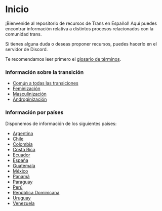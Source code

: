 # Inicio

¡Bienvenide al repositorio de recursos de Trans en Español! Aquí puedes encontrar información relativa a distintos procesos relacionados con la comunidad trans.

Si tienes alguna duda o deseas proponer recursos, puedes hacerlo en el servidor de Discord.

Te recomendamos leer primero el [glosario de términos](glosario.md).

### Información sobre la transición

* [Común a todas las transiciones](pages/transicion/informacion-comun.md)
* [Feminización](pages/transicion/feminizacion.md)
* [Masculinización](pages/transicion/masculinizacion.md)
* [Androginización](pages/transicion/androginizacion.md)


### Información por países

Disponemos de información de los siguientes países:

* [Argentina](pages/paises/argentina.md)
* [Chile](pages/paises/chile.md)
* [Colombia](pages/paises/colombia.md)
* [Costa Rica](pages/paises/costa-rica.md)
* [Ecuador](pages/paises/ecuador.md)
* [España](pages/paises/espana.md)
* [Guatemala](pages/paises/guatemala.md)
* [México](pages/paises/mexico.md)
* [Panamá](pages/paises/panama.md)
* [Paraguay](pages/paises/paraguay.md)
* [Perú](pages/paises/peru.md)
* [República Dominicana](pages/paises/republica-dominicana.md)
* [Uruguay](pages/paises/uruguay.md)
* [Venezuela](pages/paises/venezuela.md)
